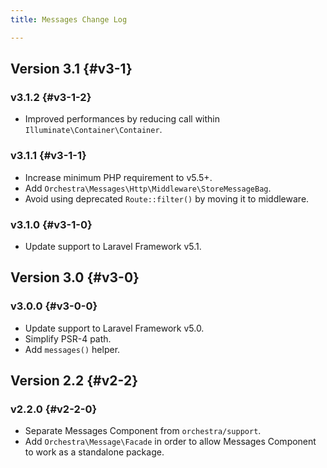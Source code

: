 ```yaml
---
title: Messages Change Log

---
```


## Version 3.1 {#v3-1}

### v3.1.2 {#v3-1-2}

* Improved performances by reducing call within `Illuminate\Container\Container`.

### v3.1.1 {#v3-1-1}

* Increase minimum PHP requirement to v5.5+.
* Add `Orchestra\Messages\Http\Middleware\StoreMessageBag`.
* Avoid using deprecated `Route::filter()` by moving it to middleware.

### v3.1.0 {#v3-1-0}

* Update support to Laravel Framework v5.1.

## Version 3.0 {#v3-0}

### v3.0.0 {#v3-0-0}

* Update support to Laravel Framework v5.0.
* Simplify PSR-4 path.
* Add `messages()` helper.

## Version 2.2 {#v2-2}

### v2.2.0 {#v2-2-0}

* Separate Messages Component from `orchestra/support`.
* Add `Orchestra\Message\Facade` in order to allow Messages Component to work as a standalone package.
